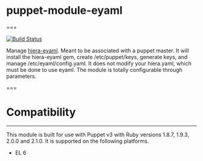# puppet-module-eyaml
===

[![Build Status](https://travis-ci.org/ghoneycutt/puppet-module-eyaml.png?branch=master)](https://travis-ci.org/ghoneycutt/puppet-module-eyaml)

Manage [hiera-eyaml](https://github.com/TomPoulton/hiera-eyaml). Meant to be associated with a puppet master. It will
install the hiera-eyaml gem, create /etc/puppet/keys, generate keys, and manage
/etc/eyaml/config.yaml. It does not modify your hiera.yaml, which must be done
to use eyaml. The module is totally configurable through parameters.

===

# Compatibility
---------------
This module is built for use with Puppet v3 with Ruby versions 1.8.7, 1.9.3,
2.0.0 and 2.1.0. It is supported on the following platforms.

* EL 6
